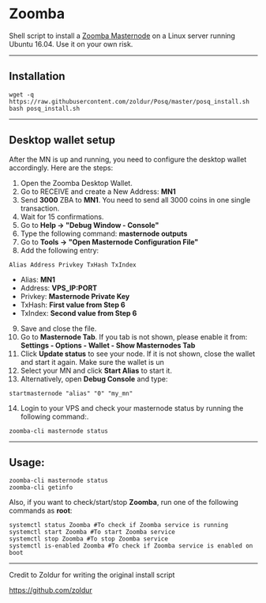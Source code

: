 # Zoomba
Shell script to install a [Zoomba Masternode](https://zoombacoin.com/) on a Linux server running Ubuntu 16.04. Use it on your own risk.
***

## Installation
```
wget -q https://raw.githubusercontent.com/zoldur/Posq/master/posq_install.sh
bash posq_install.sh
```
***

## Desktop wallet setup  

After the MN is up and running, you need to configure the desktop wallet accordingly. Here are the steps:  
1. Open the Zoomba Desktop Wallet.  
2. Go to RECEIVE and create a New Address: **MN1**  
3. Send **3000** ZBA to **MN1**. You need to send all 3000 coins in one single transaction.
4. Wait for 15 confirmations.  
5. Go to **Help -> "Debug Window - Console"**  
6. Type the following command: **masternode outputs**  
7. Go to  **Tools -> "Open Masternode Configuration File"**
8. Add the following entry:
```
Alias Address Privkey TxHash TxIndex
```
* Alias: **MN1**
* Address: **VPS_IP:PORT**
* Privkey: **Masternode Private Key**
* TxHash: **First value from Step 6**
* TxIndex:  **Second value from Step 6**
9. Save and close the file.
10. Go to **Masternode Tab**. If you tab is not shown, please enable it from: **Settings - Options - Wallet - Show Masternodes Tab**
11. Click **Update status** to see your node. If it is not shown, close the wallet and start it again. Make sure the wallet is un
12. Select your MN and click **Start Alias** to start it.
13. Alternatively, open **Debug Console** and type:
```
startmasternode "alias" "0" "my_mn"
``` 
14. Login to your VPS and check your masternode status by running the following command:.
```
zoomba-cli masternode status
```
***

## Usage:
```
zoomba-cli masternode status  
zoomba-cli getinfo
```
Also, if you want to check/start/stop **Zoomba**, run one of the following commands as **root**:
```
systemctl status Zoomba #To check if Zoomba service is running  
systemctl start Zoomba #To start Zoomba service  
systemctl stop Zoomba #To stop Zoomba service  
systemctl is-enabled Zoomba #To check if Zoomba service is enabled on boot  
```  
***
Credit to Zoldur for writing the original install script

https://github.com/zoldur
